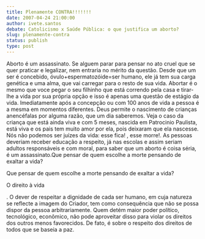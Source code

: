 ```yaml
---
title: Plenamente CONTRA!!!!!!!
date: 2007-04-24 21:00:00
author: ivete.santos
debate: Catolicismo x Saúde Pública: o que justifica um aborto?
slug: plenamente-contra
status: publish 
type: post
---
```


Aborto é um assassinato. Se alguem parar para pensar no ato cruel que se quer praticar e legalizar, nem entraria no mérito da questão. Desde que um ser é concebido, óvulo+espermatozóide=ser humano, ele já tem sua carga genética e uma alma, que vai carregar para o resto de sua vida. Abortar é o mesmo que voce pegar o seu filhinho que está correndo pela casa e tirar-lhe a vida por sua própria opção e isso é apenas uma questão de estágio da vida. Imediatamente após a concepção ou com 100 anos de vida a pessoa é a mesma em momentos diferentes. Deus permite o nascimento de crianças anencéfalas por alguma razão, que um dia saberemos. Veja o caso da criança que está ainda viva e com 5 meses, nascida em Patrocinio Paulista, está viva e os pais tem muito amor por ela, pois deixaram que ela nascesse. Nós não podemos ser juízes da vida: esse fica! , esse morre!. As pessoas deveriam receber educação a respeito, já nas escolas e assim seriam adultos responsáveis e com moral, para saber que um aborto é coisa séria, é um assassinato.Que pensar de quem escolhe a morte pensando de exaltar a vida?   

Que pensar de quem escolhe a morte pensando de exaltar a vida?   

O direito à vida   

. O dever de respeitar a dignidade de cada ser humano, em cuja natureza se reflecte a imagem do Criador, tem como consequência que não se possa dispor da pessoa arbitrariamente. Quem detém maior poder político, tecnológico, econômico, não pode aproveitar disso para violar os direitos dos outros menos favorecidos. De fato, é sobre o respeito dos direitos de todos que se baseia a paz.

